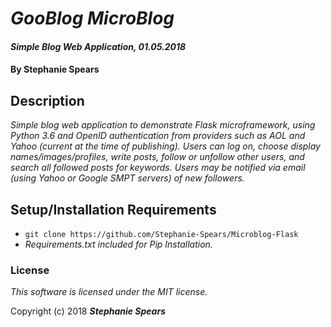# _GooBlog MicroBlog_

#### _Simple Blog Web Application, 01.05.2018_

#### By **Stephanie Spears**

## Description

_Simple blog web application to demonstrate Flask microframework, using Python 3.6 and OpenID authentication from providers such as AOL and Yahoo (current at the time of publishing). Users can log on, choose display names/images/profiles, write posts, follow or unfollow other users, and search all followed posts for keywords. Users may be notified via email (using Yahoo or Google SMPT servers) of new followers._


## Setup/Installation Requirements

* `git clone https://github.com/Stephanie-Spears/Microblog-Flask`
* _Requirements.txt included for Pip Installation._


### License

*This software is licensed under the MIT license.*

Copyright (c) 2018 **_Stephanie Spears_**